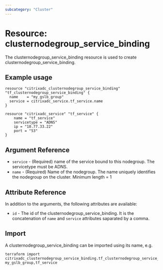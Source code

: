 ```yaml
---
subcategory: "Cluster"
---
```


# Resource: clusternodegroup_service_binding

The clusternodegroup_service_binding resource is used to create clusternodegroup_service_binding.


## Example usage

```hcl
resource "citrixadc_clusternodegroup_service_binding" "tf_clusternodegroup_service_binding" {
  name    = "my_gslb_group"
  service = citrixadc_service.tf_service.name
}

resource "citrixadc_service" "tf_service" {
    name = "tf_service"
    servicetype = "ADNS"
    ip = "10.77.33.22"
    port = "53"
}

```


## Argument Reference

* `service` - (Required) name of the service bound to this nodegroup. The servicetype must be ADNS.
* `name` - (Required) Name of the nodegroup. The name uniquely identifies the nodegroup on the cluster. Minimum length =  1


## Attribute Reference

In addition to the arguments, the following attributes are available:

* `id` - The id of the clusternodegroup_service_binding. It is the concatenation of `name` and `service` attributes saparated by a comma.


## Import

A clusternodegroup_service_binding can be imported using its name, e.g.

```shell
terraform import citrixadc_clusternodegroup_service_binding.tf_clusternodegroup_service_binding my_gslb_group,tf_service
```
